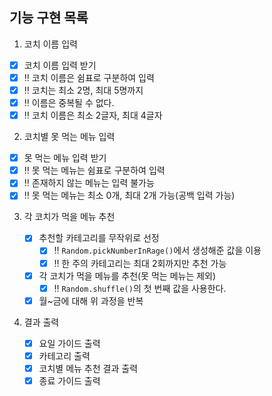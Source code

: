 ## 기능 구현 목록

1. 코치 이름 입력

- [x] 코치 이름 입력 받기
- [x] ‼️ 코치 이름은 쉼표로 구분하여 입력
- [x] ‼️ 코치는 최소 2명, 최대 5명까지
- [x] ‼️ 이름은 중복될 수 없다.
- [x] ‼️ 코치 이름은 최소 2글자, 최대 4글자

2. 코치별 못 먹는 메뉴 입력

- [x] 못 먹는 메뉴 입력 받기
- [x] ‼️ 못 먹는 메뉴는 쉼표로 구분하여 입력
- [x] ‼️ 존재하지 않는 메뉴는 입력 불가능
- [x] ‼️ 못 먹는 메뉴는 최소 0개, 최대 2개 가능(공백 입력 가능)

3. 각 코치가 먹을 메뉴 추천

   - [x] 추천할 카테고리를 무작위로 선정
     - [x] ‼️ `Random.pickNumberInRage()`에서 생성해준 값을 이용
     - [x] ‼️ 한 주의 카테고리는 최대 2회까지만 추천 가능
   - [x] 각 코치가 먹을 메뉴를 추천(못 먹는 메뉴는 제외)
     - [x] ‼️ `Random.shuffle()`의 첫 번째 값을 사용한다.
   - [x] 월~금에 대해 위 과정을 반복

4. 결과 출력
   - [x] 요일 가이드 출력
   - [x] 카테고리 출력
   - [x] 코치별 메뉴 추천 결과 출력
   - [x] 종료 가이드 출력
